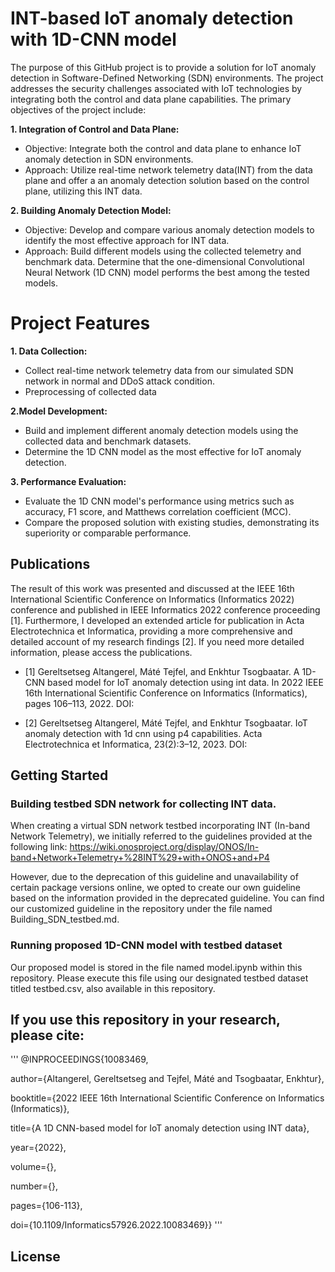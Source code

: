 # INT-based IoT anomaly detection with 1D-CNN model



The purpose of this GitHub project is to provide a solution for IoT anomaly detection in Software-Defined Networking (SDN) environments. The project addresses the security challenges associated with IoT technologies by integrating both the control and data plane capabilities. 
The primary objectives of the project include:


 **1. Integration of Control and Data Plane:**
 
- Objective: Integrate both the control and data plane to enhance IoT anomaly detection in SDN environments.
- Approach: Utilize real-time network telemetry data(INT) from the data plane and offer a an anomaly detection solution based on the control plane, utilizing this INT data.


**2. Building Anomaly Detection Model:**

- Objective: Develop and compare various anomaly detection models to identify the most effective approach for INT data.
- Approach: Build different models using the collected telemetry and benchmark data. Determine that the one-dimensional Convolutional Neural Network (1D CNN) model performs the best among the tested models.

# Project Features
**1. Data Collection:**

- Collect real-time network telemetry data from our simulated SDN network in normal and DDoS attack condition.
- Preprocessing of collected data 

**2.Model Development:**

- Build and implement different anomaly detection models using the collected data and benchmark datasets. 
- Determine the 1D CNN model as the most effective for IoT anomaly detection.

**3. Performance Evaluation:**

- Evaluate the 1D CNN model's performance using metrics such as accuracy, F1 score, and Matthews correlation coefficient (MCC).
- Compare the proposed solution with existing studies, demonstrating its superiority or comparable performance.

## Publications

The result of this work was presented and discussed at the IEEE 16th International Scientific Conference on Informatics (Informatics 2022) conference and published in IEEE Informatics 2022 conference proceeding [1]. Furthermore, I developed
an extended article for publication in Acta Electrotechnica et Informatica, providing a more comprehensive and detailed account of my research findings [2]. If you need more detailed information, please access the publications. 


- [1] Gereltsetseg Altangerel, Máté Tejfel, and Enkhtur Tsogbaatar. A 1D-CNN based model for IoT anomaly detection using int data. In 2022 IEEE 16th International Scientific Conference on Informatics (Informatics), pages 106–113, 2022. DOI: 

- [2] Gereltsetseg Altangerel, Máté Tejfel, and Enkhtur Tsogbaatar. IoT anomaly detection with 1d cnn using p4 capabilities. Acta Electrotechnica et Informatica, 23(2):3–12, 2023. DOI: 




## Getting Started

### Building testbed SDN network for collecting INT data. 

When creating a virtual SDN network testbed incorporating INT (In-band Network Telemetry), we initially referred to the guidelines provided at the following link: https://wiki.onosproject.org/display/ONOS/In-band+Network+Telemetry+%28INT%29+with+ONOS+and+P4

However, due to the deprecation of this guideline and unavailability of certain package versions online, we opted to create our own guideline based on the information provided in the deprecated guideline. You can find our customized guideline in the repository under the file named Building_SDN_testbed.md.



### Running proposed 1D-CNN model with testbed dataset

Our proposed model is stored in the file named model.ipynb within this repository. Please execute this file using our designated testbed dataset titled testbed.csv, also available in this repository.

## If you use this repository in your research, please cite:

'''
@INPROCEEDINGS{10083469,

  author={Altangerel, Gereltsetseg and Tejfel, Máté and Tsogbaatar, Enkhtur},
  
  booktitle={2022 IEEE 16th International Scientific Conference on Informatics (Informatics)}, 
  
  title={A 1D CNN-based model for IoT anomaly detection using INT data}, 
  
  year={2022},
  
  volume={},
  
  number={},
  
  pages={106-113},
  
  doi={10.1109/Informatics57926.2022.10083469}}
'''


## License





